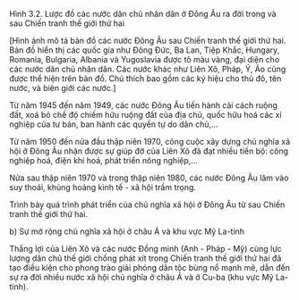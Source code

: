 Hình 3.2. Lược đồ các nước dân chủ nhân dân ở Đông Âu ra đời trong và sau Chiến tranh thế giới thứ hai

[Hình ảnh mô tả bản đồ các nước Đông Âu sau Chiến tranh thế giới thứ hai. Bản đồ hiển thị các quốc gia như Đông Đức, Ba Lan, Tiệp Khắc, Hungary, Romania, Bulgaria, Albania và Yugoslavia được tô màu vàng, đại diện cho các nước dân chủ nhân dân. Các nước khác như Liên Xô, Pháp, Ý, Áo cũng được thể hiện trên bản đồ. Chú thích bao gồm các ký hiệu cho thủ đô, tên nước, và biên giới các nước.]

Từ năm 1945 đến năm 1949, các nước Đông Âu tiến hành cải cách ruộng đất, xoá bỏ chế độ chiếm hữu ruộng đất của địa chủ, quốc hữu hoá các xí nghiệp của tư bản, ban hành các quyền tự do dân chủ,...

Từ năm 1950 đến nửa đầu thập niên 1970, công cuộc xây dựng chủ nghĩa xã hội ở Đông Âu nhận được sự giúp đỡ của Liên Xô đã đạt nhiều tiến bộ: công nghiệp hoá, điện khí hoá, phát triển nông nghiệp,...

Nửa sau thập niên 1970 và trong thập niên 1980, các nước Đông Âu lâm vào suy thoái, khủng hoảng kinh tế - xã hội trầm trọng.

Trình bày quá trình phát triển của chủ nghĩa xã hội ở Đông Âu từ sau Chiến tranh thế giới thứ hai.

b) Sự mở rộng chủ nghĩa xã hội ở châu Á và khu vực Mỹ La-tinh

Thắng lợi của Liên Xô và các nước Đồng minh (Anh - Pháp - Mỹ) cùng lực lượng dân chủ thế giới chống phát xít trong Chiến tranh thế giới thứ hai đã tạo điều kiện cho phong trào giải phóng dân tộc bùng nổ mạnh mẽ, dẫn đến sự ra đời nhiều nước xã hội chủ nghĩa ở châu Á và ở Cu-ba (khu vực Mỹ La-tinh).
